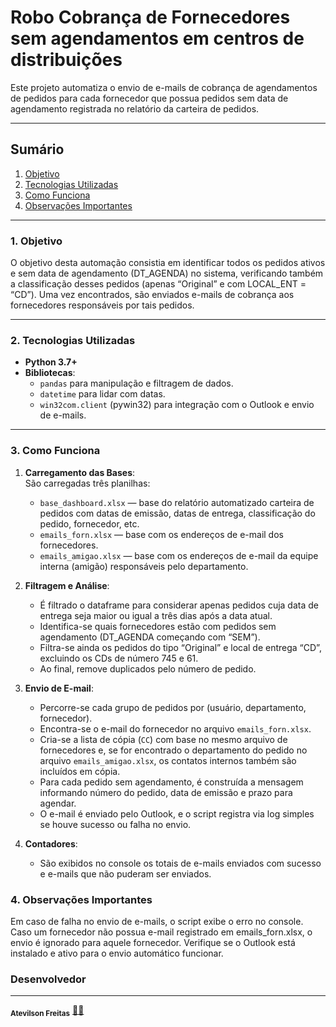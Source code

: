 # Robo Cobrança de Fornecedores sem agendamentos em centros de distribuições

Este projeto automatiza o envio de e-mails de cobrança de agendamentos de pedidos para cada fornecedor que possua pedidos sem data de agendamento registrada no relatório da carteira de pedidos.

---

## Sumário

1. [Objetivo](#objetivo)  
2. [Tecnologias Utilizadas](#tecnologias-utilizadas)  
3. [Como Funciona](#como-funciona)  
4. [Observações Importantes](#observacoes-importantes)  

---

### 1. Objetivo <a name="objetivo"></a>

O objetivo desta automação consistia em identificar todos os pedidos ativos e sem data de agendamento (DT_AGENDA) no sistema, verificando também a classificação desses pedidos (apenas “Original” e com LOCAL_ENT = “CD”). Uma vez encontrados, são enviados e-mails de cobrança aos fornecedores responsáveis por tais pedidos.

---

### 2. Tecnologias Utilizadas <a name="tecnologias-utilizadas"></a>

- **Python 3.7+**  
- **Bibliotecas**:
  - `pandas` para manipulação e filtragem de dados.
  - `datetime` para lidar com datas.
  - `win32com.client` (pywin32) para integração com o Outlook e envio de e-mails.

---

### 3. Como Funciona <a name="como-funciona"></a>

1. **Carregamento das Bases**:  
   São carregadas três planilhas:
   - `base_dashboard.xlsx` — base do relatório automatizado carteira de pedidos com datas de emissão, datas de entrega, classificação do pedido, fornecedor, etc.
   - `emails_forn.xlsx` — base com os endereços de e-mail dos fornecedores.
   - `emails_amigao.xlsx` — base com os endereços de e-mail da equipe interna (amigão) responsáveis pelo departamento.

2. **Filtragem e Análise**:
   - É filtrado o dataframe para considerar apenas pedidos cuja data de entrega seja maior ou igual a três dias após a data atual.
   - Identifica-se quais fornecedores estão com pedidos sem agendamento (DT_AGENDA começando com “SEM”).
   - Filtra-se ainda os pedidos do tipo “Original” e local de entrega “CD”, excluindo os CDs de número 745 e 61.
   - Ao final, remove duplicados pelo número de pedido.

3. **Envio de E-mail**:
   - Percorre-se cada grupo de pedidos por (usuário, departamento, fornecedor).
   - Encontra-se o e-mail do fornecedor no arquivo `emails_forn.xlsx`.
   - Cria-se a lista de cópia (`CC`) com base no mesmo arquivo de fornecedores e, se for encontrado o departamento do pedido no arquivo `emails_amigao.xlsx`, os contatos internos também são incluídos em cópia.
   - Para cada pedido sem agendamento, é construída a mensagem informando número do pedido, data de emissão e prazo para agendar.
   - O e-mail é enviado pelo Outlook, e o script registra via log simples se houve sucesso ou falha no envio.

4. **Contadores**:
   - São exibidos no console os totais de e-mails enviados com sucesso e e-mails que não puderam ser enviados.


### 4. Observações Importantes <a name="#observacoes-importantes"></a>
Em caso de falha no envio de e-mails, o script exibe o erro no console.
Caso um fornecedor não possua e-mail registrado em emails_forn.xlsx, o envio é ignorado para aquele fornecedor.
Verifique se o Outlook está instalado e ativo para o envio automático funcionar.

### Desenvolvedor
---

 <sub><b>Atevilson Freitas</b></sub></a> <a href="">🧑‍💻</a>